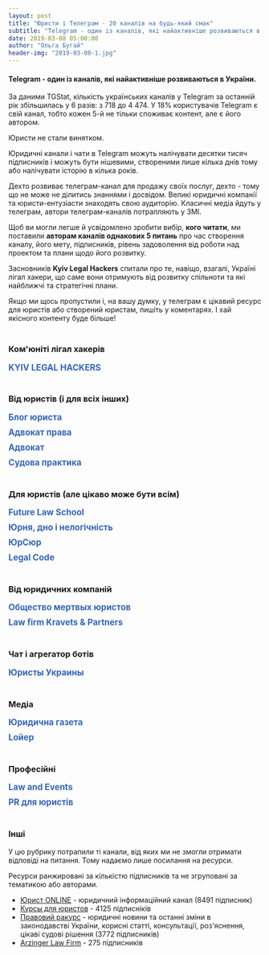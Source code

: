 ```yaml
---
layout: post
title: "Юристи і Телеграм - 20 каналів на будь-який смак"
subtitle: "Telegram - один із каналів, які найактивніше розвиваються в України."
date: 2019-03-08 05:00:00
author: "Ольга Бугай"
header-img: "2019-03-08-1.jpg"
---
```


<h4>Telegram - один із каналів, які найактивніше розвиваються в України.</h4>
<p>За даними TGStat, кількість українських каналів у Telegram за останній рік збільшилась у 6 разів: з 718 до 4 474. У 18% користувачів Telegram є свій канал, тобто кожен 5-й не тільки споживає контент, але є його автором.</p>
<p>Юристи не стали винятком.</p>
<p>Юридичні канали і чати в Telegram можуть налічувати десятки тисяч підписників і можуть бути нішевими, створеними лише кілька днів тому або налічувати історію в кілька років.</p>
<p>Дехто розвиває телеграм-канал для продажу своїх послуг, дехто - тому що не може не ділитись знаннями і досвідом. Великі юридичні компанії та юристи-ентузіасти знаходять свою аудиторію. Класичні медіа йдуть у телеграм, автори телеграм-каналів потрапляють у ЗМІ.</p>
<p>Щоб ви могли легше й усвідомлено зробити вибір, <strong>кого читати</strong>, ми поставили <strong>авторам каналів однакових 5 питань</strong> про час створення каналу, його мету, підписників, рівень задоволення від роботи над проектом та плани щодо його розвитку.</p>
<p>Засновників <strong>Kyiv Legal Hackers</strong> спитали про те, навіщо, взагалі, Україні лігал хакери, що саме вони отримують від розвитку спільноти та які найближчі та стратегічні плани.</p>
<p>Якщо ми щось пропустили і, на вашу думку, у телеграм є цікавий ресурс для юристів або створений юристам, пишіть у коментарях. І хай якісного контенту буде більше!</p>
<h3 style="padding-top:20px">Ком'юніті лігал хакерів</h3>

<div style="margin-bottom: 10px">
<label class="custom-headline" for="c1">KYIV LEGAL HACKERS</label>
<input class="show-check" id="c1" type="checkbox" label="KYIV LEGAL HACKERS"/>
<div class="details" style="margin-bottom: 40px">
<div class="telegram-link">
<div class="telegram-img">
<a target="_blank"  href="https://t.me/kyivlegalhackers">
  <img src="{{ site.baseurl }}/img/posts_img/telegram/KLH.jpg" />
</a>
</div>
<div class="telegram-description">
<h4><a target="_blank" href="https://t.me/kyivlegalhackers">KYIV LEGAL HACKERS</a></h4>
<div class="telegram-link-gray"><a target="_blank" href="https://t.me/kyivlegalhackers">https://t.me/kyivlegalhackers</a></div>
<div class="telegram-subscribers">526 учасників</div>
</div>
</div>

<p>«Kyiv Legal Hackers - це частина міжнародної спільноти Legal Hackers в 130 містах світу. Тут ми обмінюємося досвідом та будуємо інноваційні рішення у сфері права», - так пишуть про себе лігал-хакери.</p>
<p>Нещодавно Kyiv Legal Hackers формалізували своє становище в державі і офіційно стали громадською організацією.</p>
<p>Щоб краще зрозуміти цінності, на які спираються українські лігал хакери, навіщо працюють над розвитком юридичних інновацій і що планують робити в майбутньому, 4 засновникам поставили однакові 3 питання.</p>
<p>Відповідали <strong>Денис Іванов</strong>, <strong>Валентин Півоваров</strong> та <strong>Діма Форемний</strong>.</p>
<p>У кожного, до речі, є свій цікавий досвід у розвитку юридичних інновацій.</p>

<h3 class="text-center"><img src="{{ site.baseurl }}/img/posts_img/telegram/Denis Ivanov.jpg" style="max-width: 180px; border-radius: 50%;" /><div>Денис Іванов</div></h3> 

<p><strong>Навіщо Україні лігал хакери?</strong></p>
<p>Коректніше було б спитати «Навіщо лігал хакерам Україна?» Адже з першого заходу, який відбувся 20 квітня 2017 року в Одесі, за неповних 2 роки, український чаптер став одним із хедлайнерів міжнародного руху. Рахуйте самі:</p>
<ul>
<li>Перший і, поки що єдиний, європейський саміт із учасниками з понад 10 країн світу було організовано та проведено саме в Україні.</li>
<li>Перший у Східній Європі Лігал Тек Хакатон було проведено саме в Україні. Українські амбасадори надихнули та допомогли відкрити і відновити чаптери спільноти у Білорусі, Молдові, Росії, Казахстані, і (найсвіжіша новина), у найінформатизованішій країні Європи, батькивщині «стартап-єдинорогів» - в Естоніі. І це тільки на початок 2019 року. </li>
<li>Саме українських лігал хакерів запрошують для проведення спільних «Демо днів» до Польщі, Іспанії, Киргизстану та Ізраїлю.</li>
<li>Навіть на відстані десятків тисяч кілометрів українські амбасадори консультують та допомагають з проведенням локальних та міжнародних івентів в країнах Азії.</li> 
</ul>
<p>Особисто моя думка, що в України є все для того, щоб бути центром юридичних інновацій. Це звучить дещо абсурдно, враховуючи сучасні проблеми в судовій системі, правоохоронній діяльності та секторах державного і місцевого самоврядування. Але саме знаходження поза зоною комфорту продукує появу проривних ідей та виникнення прошарку талановитих дисрапторів.</p>
<p><strong>Що саме ти отримуєш від розвитку ком'юніті?</strong></p>
<p>Я - архітектор ком’юніті. А що отримує архітектор? Він створює та залишає по собі надбання, яке слугує людству і є основою для подальшого розвитку. У випадку з Лігал Хакерз цим надбанням є екосистема, яка максимально прискорює зріст кожного її суб'єкта - від ідеї до працюючого лігал тек сервісу. І побудувати таку систему із замкненим циклом, твердою основою, міцним партнерством, максимальними міжнародними можливостями і потужною підтримкою з боку національної спільноти та міжнародних колег - це і є першою сходинкою для якісного прориву.</p>
<p><strong>Який бажаний найкращий довгостроковий стратегічний результат і результат, який бажаний протягом цього року?</strong></p>
<p>Минулі півтора роки ми присвятили тому, щоб сформувати ком'юніті та голосно заявити про нього, залучити найкращих та найталановитіших представників сучасної української інноваційної юриспруденції. І нам це вдалось настільки, що третій рік поспіль українці - серед лідерів світових юридичних конкурсів та змагань. А на цьогорічному «Innovation Justice Forum» в Peace Palace в Гаазі кількість представників України перевищила 15 осіб (учасники, спікери, ментори, організатори, команди, партнери, глядачі). Ще три роки тому там було не більше 2 людей від країни. Починаючи з січня 2019 року наша метрика - не кількість учасників, а якість іх знань, досвідченості, їх продуктів та сервісів. Друге завдання на цей рік - це максимальна колаборація з іншими чаптерами. Не раз на рік у межах одноденного саміту. А систематичні івенти, спільні проекти, інтернаціональні команди. Для того, щоб проникнення та обмін досвідом і знаннями був максимально глобалізованим. Ми почали це робити з грудня 2018 року, коли вперше в історії провели одночасно в 4 країнах світу Хакатон з доступу до правосуддя. Більше 60+ команд одночасно створювали сервіси для того, щоб полегшити звичайним людям можливості отримання правової допомоги та захисту своїх прав. Саме в напрямку збільшення охоплення в практичних проектах та заходах я вбачаю наступні успіхи спільноти. Адже на теперішній час - це 10 000+ найіноваційніших юристів у майже 130 країнах світу. Такий потужний юридичний ресурс не може простоювати без користі для людства. Це було б злочином.</p>

<h3 class="text-center"><img src="{{ site.baseurl }}/img/posts_img/telegram/Valentyn Pivovarov.jpg" style="max-width: 180px; border-radius: 50%;" /><div>Валентин Півоваров</div></h3> 

<p><strong>Навіщо Україні лігал хакери?</strong></p>
<p>Україна є країною з великим потенціалом в IT-індустрії, з дуже розумними і талановитими людьми. У нас багато добрих юристів і непогана теоретична юридична освіта. Разом з тим, у нас багато проблем із правосуддям, із доступом до правосуддя. Багато людей не можуть дозволити собі юридичні послуги, а добрі юридичні послугу коштують дуже дорого. </p>
<p>Україна - частина світу, і Kyiv Legal Hackers потрібні, щоб представляти Україну на міжнародній арені в сфері юридичних інновацій. </p>
<p>По-друге, спільнота - це доступ до міжнародного ком'юніті, до спілкування з однодумцями.</p>
<p>По-третє, розширення власного світогляду. Ти розумієш, що є частиною чогось більшого і можеш мислити не лише в рамках своєї країни. </p>
<p>По-четверте, розвиток і позиціонування України як успішної країни. Україна може бути центром розвитку юридичних інновацій, як мінімум, у Європі. Про нас уже говорять багато де і, в цілому, рівняються на Україну. </p>
<p>Думаю, цей маховик буде тільки розкручуватись. По-п'яте, створення проектів і популяризація надання юридичних послуг онлайн та альтернативного шляху розвитку юридичної професії.</p>
<p><strong>Що саме ти отримуєш від розвитку ком'юніті?</strong></p>
<p>Я особисто отримую надзвичайне натхнення, коли бачу, що в учасників починає щось виходити. Плюс нові знайомства, безумовно. Коли я почав займатись цим ще 4 роки тому, не було нічого. Зараз це виросло в цілий рух в Україні. Взагалі, це мене драйвить. Мова не про якісь конкретні вигоди, які є на поверхні. Усе глибше: коли однодумці створюють проекти... коли в учасників хакатонів горять очі, коли вони їдуть в Гаагу, коли у них змінюється світогляд. Я розумію, що це найкраща винагорода для мене, як для співорганізатора KLH.</p>
<p><strong>Який бажаний найкращий довгостроковий стратегічний результат і результат, який бажаний протягом цього року?</strong></p>
<p>Особисто я хотів би якісно відновитись після моєї участі в проекті PatentBot, тому що це було дуже важко для мене. І почати щось нове. Що саме це буде, поки не можу сказати. Але точно проект буде не для впровадження в Україні або Європі. Або це буде для ринку США, або для ринку Asia-Pacific Region (Гонконг, Сінгапур тощо). У довгостроковій перспективі я би хотів, щоб мій новий проект використовувався багатьма людьми і був ще більшого розмаху, ніж PatentBot, або інші проекти, які я створював до сьогодні. </p>
<p>Щодо KLH, то у нас на цей рік великі плани. Ми хочемо врости вдвічі, а і то і втричі у кількості учасників. Запустити студентські організації KLH на юридичних факультетах вищих навчальних закладів в різних містах. План по івентах розписаний на цілий рік, будемо їх додатково анонсувати. У планах на довгострокову перспективу - зробити Україну центром юридичних інновацій. Незалежно від того, де українці впроваджують свої проекти - в Європі, Америці чи Гонконзі - усі ми підтримуємо один одного і допомагаємо один одному. Можливо, KLH зможе стати акселератором, який допомагатиме зростати legal tech проектам, інвестуватиме у них. Думаю, у 10-річній перспективі це більш, ніж реально.</p>

<h3 class="text-center"><img src="{{ site.baseurl }}/img/posts_img/telegram/Dima Foremny.jpg" style="max-width: 180px; border-radius: 50%;" /><div>Діма Форемний</div></h3>

<p><strong>Навіщо Україні лігал хакери?</strong></p>
<p>Kyiv Legal Hackers (KLH) важливі для України тому, що разом українські лігал хакери - це сила, про яку вже знають, без перебільшення, у десятках країн світу. Про нас знають, нами цікавляться, на нас у багатьох випадках рівняються. Крім того, кожен із спільноти KLH може поїхати в 150 міст світу, де вже є відділення Legal Hackers, і там кожного радо приймуть. Це прекрасний шлях для виходу на інші ринки. А поодинці ми просто юристи-диваки, одиночки.</p>
<p><strong>Що саме ти отримуєш від розвитку ком'юніті?</strong></p>
<p>Від розвитку спільноти я отримую відчуття самореалізації, можливість креативити, придумувати та експериментувати із різними проектами. Також я розвиваю свої знання та мережу знайомств. Якоюсь мірою я реалізую свій підприємницький хист. Усе це роблю разом із командою друзів. Як-то кажуть відпочинок - це зміна діяльності. У моєму випадку це ще і допомагає мені в основній роботі в бізнес акселераторі від HiiL. Проект неприбутковий, ми навіть нещодавно відкрили неприбуткову громадську організацію. Це значить, що ми сфокусовані на позитивному впливі на суспільство і на членів спільноти. Думаю, саме це робить KLH популярним. Ми робимо все від душі, згідно із своїми моральними принципами, надихаючись найкращими міжнародними прикладами.</p>
<p><strong>Який бажаний найкращий довгостроковий стратегічний результат і результат, який бажаний протягом цього року?</strong></p>
<p>Довгостроковий результат від діяльності KLH, на мою думку, це - позиціонування України як країни-лідера в юридичних інноваціях. Ці інновації мають допомагати людям, компаніям та державі. Мають створювати додану вартість в Україні і за її межами. Також ми розвиваємо KLH як об’єднуючу платформу, think tank для обміну думками щодо юридичних інновацій серед різних гравців юридичного ринку, державного сектору та всіх інших секторів і професій, і є містком в міжнародний «human cloud» у цій сфері.</p>
<p>До кінця року стратегічний результат, якого ми прагнемо досягти, сформування пулу надійних партнерів серед з юридичного та ІТ ринку України, які допоможуть нам розвивати спільноту та реалізовувати нові проекти. Також KLH має амбіцію бути фронтменами у великій міжнародній ініціативі, яка відбудеться в декількох містах України в кінці року. Підготовка йде вже повним ходом.</p>
</div>
</div>
<h3 style="padding-top:20px">Від юристів (і для всіх інших)</h3>

<div style="margin-bottom: 10px">
<label class="custom-headline" for="c2">Блог юриста</label>
<input class="show-check" id="c2" type="checkbox" label="Блог юриста"/>
<div class="details" style="margin-bottom: 40px">
<div class="telegram-link">
<div class="telegram-img">
<a target="_blank"  href="https://t.me/jur_blog">
  <img src="{{ site.baseurl }}/img/posts_img/telegram/Блог юриста_лого.jpg" />
</a>
</div>
<div class="telegram-description">
<h4><a target="_blank" href="https://t.me/jur_blog">Блог юриста</a></h4>
<div class="telegram-link-gray"><a target="_blank" href="https://t.me/jur_blog">https://t.me/jur_blog</a></div>
<div class="telegram-subscribers">40436 підписників</div>
</div>
</div>

<h3 class="text-center"><img src="{{ site.baseurl }}/img/posts_img/telegram/Volodymyr Golub.jpg" style="max-width: 180px; border-radius: 50%;" /><div>Володимир Голуб</div></h3> 

<p>Блог юриста створений 14 жовтня 2017 року.</p>
<p><strong>Навіщо потрібен Блог юриста?</strong></p>
<p>Розглядаю канал винятково як хобі. Крім каналу, є ще боти https://t.me/jur_blog/1321</p>
<p><strong>Для кого «Блог юриста»?</strong></p>
<p>Для всіх, кому цікаво знати про свої права і стежити за змінами в законодавстві.</p>
<p><strong>Ви задоволені розвитком каналу? Які критерії його успішності ви використовуєте, крім кількості підписників?</strong></p>
<p>Цілком задоволений. Я не витрачаю особисті кошти на рекламу каналу - він рекламується за рахунок продажу реклами на ньому. Кількість передплатників не головне - радує залученість аудиторії і коли ЗМІ посилаються на тебе як на перевірене джерело інформації.</p>
<p><strong>Як ви плануєте розвивати канал?</strong></p>
<p>Поки що мене влаштовує темп розвитку каналу, більший упор робимо на ботів.</p>
</div>
</div>

<div style="margin-bottom: 10px">
<label class="custom-headline" for="c3">Адвокат права</label>
<input class="show-check" id="c3" type="checkbox" label="Адвокат права"/>
<div class="details" style="margin-bottom: 40px">
<div class="telegram-link">
<div class="telegram-img">
<a target="_blank"  href="https://t.me/advocatprava">
  <img src="{{ site.baseurl }}/img/posts_img/telegram/Блог юриста_лого.jpg" />
</a>
</div>
<div class="telegram-description">
<h4><a target="_blank" href="https://t.me/advocatprava">Адвокат права</a></h4>
<div class="telegram-link-gray"><a target="_blank" href="https://t.me/advocatprava">https://t.me/advocatprava</a></div>
<div class="telegram-subscribers">18470 підписників</div>
</div>
</div>

<h3 class="text-center"><img src="{{ site.baseurl }}/img/posts_img/telegram/Denys Golovin.jpg" style="max-width: 180px; border-radius: 50%;" /><div>Денис Головін</div></h3> 

<p>«Адвокат права» створений 29 листопада 2018 года.</p>
<p><strong>Навіщо потрібен «Адвокат права»?</strong></p>
<p>Українські телеграм-канали серйозно відстають від російських каналів. І за кількістю підписників, і за кількістю матеріалу. Я побачив, що ця ніша майже порожня.</p>
<p>Навіть зараз є лише 3 телеграм-канали українських юристів, які варті уваги. Один із них - мій. Усі інші, на жаль, беззмістовні.</p>
<p>Я хотів мати канал, щоб донести свою думку, своє ставлення до якихось подій і фактів. Зараз на каналі не всі матеріали авторські. Коли я бачу якусь проблему або читачі звертаються з питаннями, і при цьому сам не можу підготувати матеріал, а колеги вже розібрались і зробили, то я можу його перепостити.</p>
<p>Тому, у принципі, це ще й безоплатна правова допомога.</p>
<p><strong>Для кого «Адвокат права»?</strong></p>
<p>Зараз я переважно готую матеріали із тих питань, які ставлять читачі. Фактично це - юридична консультація. У нас бідна країна, і на якісну юридичну допомогу не у всіх є кошти.</p>
<p>Канал створювався не з метою залучення клієнтів. Платоспроможний клієнт і так має можливість звернутись до юриста за кваліфікованою юридичною допомогою з правовими висновками і отримати повний супровід свого питання.</p>
<p>Навіть якщо через канал до мене звертаються з якимось питанням, я не беру гроші за консультацію. Мої послуги коштують задорого для людей, які шукають безоплатної допомоги в інтернеті.</p>
<p>Я створив канал для підвищення правової свідомості, правової культури та правових знань. У мене, наприклад, є рубрика, «5 хвилин з адвокатом».</p>
<p><strong>Ви задоволені розвитком каналу? Які критерії його успішності ви використовуєте, крім кількості підписників?</strong></p>
<p>Не дуже. Витрачаю багато часу, сил і коштів на канал. Я купував і продовжую купувати багато реклами в інших телеграм-каналах. Юридична тема - дуже специфічна. Якщо порівняти залучення одного читача на канал новин і залучення одного читача на юридичний канал, то співвідношення буде приблизно 6:1.</p>
<p>Якби я розвивав інший проект, для більш широкої аудиторії, то у мене мабуть було би близько 70 тис підписників. Знаю, що у великих українських телеграм-каналів до 60% читачів накручені. У мне немає мети накручувати читачів.</p>
<p>Я орієнтуюсь не тільки на кількість читачів, але й на їх залучення і кількість охоплення одного посту. У телеграм дуже вузькоспеціалізована публіка. Чим вужча тема каналу, тим менша аудиторія. А юриспруденція не проста для розуміння.</p>
<p>Фактично цей канал - моє хобі.</p>
<p>Один із головних критерії - охоплення посту за 3 дні.</p>
<p>Хочу підкреслити, що розвивати юридичний канал - це дорого.</p>
<p><strong>Як ви плануєте розвивати канал?</strong></p>
<p>Там, де можна було рекламувати мій канал, я уже це уже зробив і не по одному разу. Буду думати над онлайн і навіть офлайн просуванням. Раніше офлайн-сервіси і продукти йшли в інтернет. Тепер, можливо, інтернет-ресурсам варто подивитись в бік офлайну.</p>
<p>Покращуватиму і далі контент. Але щоб люди могли оцінити добрий контент чи ні, треба, щоб вони знали про цей канал у принципі. Але якість матеріалів у першу чергу.</p>
<p>Нарощувати рекламний бюджет, напевно, не буду. 1 підписник в юридичному телеграм-каналі коштує в 5-6 разів дорожче, ніж підписник в каналі новин або анекдотів.</p>
<p>Повторюсь, забудьте думати про пошук клієнтів у телеграм. Ви не повернете навіть 10% того, що вклали, не кажучи про ймовірний заробіток.</p>

</div>
</div>


<div style="margin-bottom: 10px">
<label class="custom-headline" for="c4">Адвокат</label>
<input class="show-check" id="c4" type="checkbox" label="Адвокат"/>
<div class="details" style="margin-bottom: 40px">
<div class="telegram-link">
<div class="telegram-img">
<a target="_blank"  href="https://t.me/advocat_ua">
  <img src="{{ site.baseurl }}/img/posts_img/telegram/Адвокат права_лого.jpg" />
</a>
</div>
<div class="telegram-description">
<h4><a target="_blank" href="https://t.me/advocat_ua">Адвокат</a></h4>
<div class="telegram-link-gray"><a target="_blank" href="https://t.me/advocat_ua">https://t.me/advocat_ua</a></div>
<div class="telegram-subscribers">9105 підписників</div>
</div>
</div>

<h3 class="text-center"><img src="{{ site.baseurl }}/img/posts_img/telegram/Olexandr Garbar.jpg" style="max-width: 180px; border-radius: 50%;" /><div>Олександр Гарбар</div></h3> 

<p>«Адвокат» був створений у жовтні 2017 року.</p>
<p><strong>Навіщо потрібен «Адвокат»?</strong></p>
<p>Канал для мене чисто, як хобі. Люблю робити щось корисне, тому намагаюсь давати контент, за допомогою якого мої читачі будуть більш юридично обізнаними і, як наслідок, їх права не будуть порушуватись, а у кризових ситуаціях читачі знайдуть рішення проблеми. Власне, в цьому і полягає мета мого каналу.</p>
<p><strong>Для кого «Адвокат»?</strong></p>
<p>Канал абсолютно для кожного, хто цікавиться своїми правами. Читачами є в основному представники бізнесу, але також серед читачів є юристи, держслужбовці і навіть певна частина студентів.</p>
<p><strong>Ви задоволені розвитком проекту? Які критерії його успішності ви використовуєте, крім кількості підписників?</strong></p>
<p>Цілком. Відверто кажучи, у мене єдиний критерій успішності - кількість переглядів окремої публікації.</p>
<p><strong>Як ви плануєте розвивати «Адвокат»?</strong></p>
<p>Поки що думаю над стратегією, розумію, що потрібно і можна розвивати цю тему, але через велику завантаженість у зв'язку з юридичною практикою часу на канал небагато, а іноді просто хочеться знайти годин 3 на відпочинок)</p>

</div>
</div>

<div style="margin-bottom: 10px">
<label class="custom-headline" for="c5">Судова практика</label>
<input class="show-check" id="c5" type="checkbox" label="Судова практика"/>
<div class="details" style="margin-bottom: 40px">
<div class="telegram-link">
<div class="telegram-img">
<a target="_blank"  href="https://t.me/judicial_practice">
  <img src="{{ site.baseurl }}/img/posts_img/telegram/Судова практика.jpg" />
</a>
</div>
<div class="telegram-description">
<h4><a target="_blank" href="https://t.me/judicial_practice">Судова практика</a></h4>
<div class="telegram-link-gray"><a target="_blank" href="https://t.me/judicial_practice">https://t.me/judicial_practice</a></div>
<div class="telegram-subscribers">1608 підписників</div>
</div>
</div>

<h3 class="text-center"><img src="{{ site.baseurl }}/img/posts_img/telegram/Андрій_Судова практика.jpg" style="max-width: 180px; border-radius: 50%;" /><div>Андрій Матвійчук</div></h3> 

<p>Канал був створений на початку 2018 року</p>
<p><strong>Навіщо потрібна «Судова практика»?</strong></p>
<p>Канал  є першим етапом створення великої освітньої платформи, яка буде включати інтернет-сайт, сторінку в мережі фейсбук і безпосередньо сам телеграм-канал. Платформа буде спрямована, у першу чергу, на освіту студентів юридичних факультетів вузів, молодих спеціалістів, а також тих юристів, які прагнуть завжди підвищувати свій професійний рівень.</p>
<p><strong>Для кого «Судова практика»?</strong></p>
<p>Цей канал для адвокатів, суддів, нотаріусів, прокурорів, помічників суддів, юрисконсультів, студентів юридичних факультетів, а також для людей, які не працюють юристами, однак цікавляться судовою практикою.</p>
<p><strong>Ви задоволені розвитком проекту? Які критерії його успішності ви використовуєте, крім кількості підписників?</strong></p>
<p>Розвитком каналу загалом задоволений, оскільки близько половини його підписників прийшли органічно, тобто не з реклами, а з рекомендацій друзів чи колег.</p>
<p><strong>Як ви плануєте розвивати «Судову практику»?</strong></p>
<p>Розвивати канал планую подальшою публікацією на ньому цікавої та актуальної інформації для своєї аудиторії. Також буду його рекламувати, оскільки зацікавлений в тому, щоб якомога більше людей дізнались, що отримувати інформацію про судову практику можливо просто на свій смартфон.</p>

</div>
</div>

<h3 style="padding-top:20px">Для юристів (але цікаво може бути всім)</h3>


<div style="margin-bottom: 10px">
<label class="custom-headline" for="c6">Future Law School</label>
<input class="show-check" id="c6" type="checkbox" label="Future Law School"/>
<div class="details" style="margin-bottom: 40px">
<div class="telegram-link">
<div class="telegram-img">
<a target="_blank"  href="https://t.me/FutureLawSchool">
  <img src="{{ site.baseurl }}/img/posts_img/telegram/Future Law School.jpg" />
</a>
</div>
<div class="telegram-description">
<h4><a target="_blank" href="https://t.me/FutureLawSchool">Future Law School</a></h4>
<div class="telegram-link-gray"><a target="_blank" href="https://t.me/FutureLawSchool">https://t.me/FutureLawSchool</a></div>
<div class="telegram-subscribers">1338 підписників</div>
</div>
</div>

<h3 class="text-center"><img src="{{ site.baseurl }}/img/posts_img/telegram/Denis Ivanov.jpg" style="max-width: 180px; border-radius: 50%;" /><div>Денис Іванов</div></h3> 

<p>Future Law School створений 29 серпня 2018 року.</p>
<p><strong>Навіщо потрібен Future Law School?</strong></p>
<p>Сьогодні юридичні школи всього світу потребують лідерів, у яких є чітке уявлення про майбутнє юридичної професії і про те, як підготувати нинішніх студентів до цього майбутнього.</p>
<p>Зараз клієнти юридичних компаній очікують від юристів глибокого розуміння їх бізнесу і специфіки їх діяльності, скорочення часу на бізнес-процеси і прискорення комунікації, нестандартності мислення і використання технологій.</p>
<p>Крім отримання конвеєрних юридичних послуг, посилилися вимоги до цінностей компанії і технологій юридичного обслуговування.</p>
<p>Формується нове розуміння того, як надавати юридичні послуги. І це зовсім інший набір навичок, ніж ще два-три роки тому.</p>
<p>Ще за пару років відмінності будуть настільки істотні, що тим, хто відстає, доведеться оновлювати команду цілими відділами, щоб продовжувати конкурувати.</p>
<p>Разом зі зміною підходів до правосуддя і юридичного обслуговування еволюціонує і система юридичної освіти.</p>
<p>Щоб відповідати запитам, юридичні школи повинні навчати першокурсників, готуючи їх сьогодні до викликів і можливостей 2023 року.</p>
<p>Мало бути хранителем знань - треба бути візіонером, вміти чути, аналізувати й експериментувати разом зі своїми слухачами.</p>
<p>Мало бути просто порогом входу студента до юриспруденції, треба бути трампліном, з яким було б цікаво співпрацювати будь-якій юридичній школі, юридичної компанії, юридичній спільноті.</p>
<p>Немає часу чекати, поки лідери почнуть проростати з наступного покоління.</p>
<p>Лідерів необхідно зацікавлювати і прокачувати вже сьогодні.</p>
<p>Для цього запущений канал @FutureLawSchool</p>
<p><strong>Для кого Future Law School?</strong></p>
<ul>
<li>Школярам / Абітурієнтам - для професійної орієнтації в сучасних напрямках юриспруденції і можливості перевірки на відповідність цих напрямків навчальних програм юридичних факультетів, шкіл і ВНЗ, до яких вони збираються вступати.</li>
<li>Слухачам / Студентам - для актуалізації поточної програми навчання існуючим трендам і запитам ринку.</li>
<li>Викладачам / Професорам - для підтримки рівня професійної кваліфікації та впровадження нових методик, знань і досвіду в навчальний процес.</li>
<li>Деканам - для своєчасного включення нових напрямків й актуальних курсів до навчальної програми факультету.</li>
<li>Ректорату - для коригування стратегії розвитку навчального закладу з урахуванням ключових трендів і тенденцій.</li>
<li>Експертам профільних органів й організацій - для включення до програми реформ актуальних запитів юридичного та освітнього ринку.</li>
<li>Чинним юристам - для орієнтування в навичках нового покоління юристів.</li>
</ul>
<p><strong>Ви задоволені розвитком проекту? Які критерії його успішності ви використовуєте, крім кількості підписників?</strong></p>
<p>Успішність каналу вимірюється корисністю інформації та змінами у мисленні спільноти, на яку ця інформація розрахована. Кількість підписників/відписників або переглядів, чи відсоток ERR - це, скоріше, маркетингові метрики. Головне, щоб після ознайомлення з черговою новиною читач починав думати, діяти, змінювати своє професійне життя та генерувати нові ідеї, створювати юридичні проекти, сервіси чи продукти для звичайних громадян або для юридичного ринку.</p>
<p>Отримання фідбеку через чат каналу та в директ допомагає орієнтуватись у вподобаннях підписників. Перші результати вже є - вдалося зрушити з місця «зацементовані» підходи та методологоії в юридичних вишах деяких країн, які потроху починають рухатись в напрямку сучасних досягнень та технологій в юриспруденції. Ще далеко до впровадження повноцінних курсів або освітніх програм з legal tech чи юридичних інновацій, але поодинокі панельні дискусії, студентські круглі столи, конференції, які виникають саме завдяки ініціативам читачів каналу - є лакмусовим папірцем того, що я рухаю канал у правильному напрямку.</p>
<p><strong>Як ви плануєте розвивати Future Law School?</strong></p>
<p>Розвиток каналу залежатиме від розвитку індустрії в цілому. Адже канал є відображенням сучасної дійсності, яка відбувається по всьому світу. Він не є площадкою для фантастичних пророцтв або фантазій візіонерів. Хоча для людей, які живуть і працюють у своєму обмеженому професійному світі, на перший погляд іноді так здається, коли вони тільки починають читати канал)) Але за 2-3 тижні вони акліматизуються, стають активними адептами каналу і навіть починають постачати інформацію чи новини, про які я ще не писав).</p>
</div>
</div>


<div style="margin-bottom: 10px">
<label class="custom-headline" for="c8">Юрня, дно і нелогічність</label>
<input class="show-check" id="c8" type="checkbox" label="Юрня, дно і нелогічність"/>
<div class="details" style="margin-bottom: 40px">
<div class="telegram-link">
<div class="telegram-img">
<a target="_blank"  href="https://t.me/Jurnia">
  <img src="{{ site.baseurl }}/img/posts_img/telegram/Юрня, дно і нелогічність.jpg" />
</a>
</div>
<div class="telegram-description">
<h4><a target="_blank" href="https://t.me/Jurnia">Юрня, дно і нелогічність</a></h4>
<div class="telegram-link-gray"><a target="_blank" href="https://t.me/Jurnia">https://t.me/Jurnia</a></div>
<div class="telegram-subscribers">1213 підписників</div>
</div>
</div>

<h3 class="text-center"><img src="{{ site.baseurl }}/img/posts_img/telegram/Nikita Pidgayny.jpg" style="max-width: 180px; border-radius: 50%;" /><div>Микита Підгайний</div></h3> 

<p>Перший пост у каналі «Юрня, дно і нелогічність» вийшов 14 грудня 2018 року.</p>
<p><strong>Навіщо потрібна «Юрня, дно і нелогічність»?</strong></p>
<p>Юристи дуже часто роблять чи вимагають нікому непотрібні юридичні дії, документи чи пункти в договорах. Це виглядає як шаманство. Тому ми створили канал, у якому розповідаємо про юрню і обґрунтовуємо її непотрібність. Ми вирімо, що якщо юристи будуть робити менше юрні, то у нас нарешті буде час нормально поспати.</p>
<p><strong>Для кого «Юрня, дно і нелогічність»?</strong></p>
<p>Більшість читачів – це юристи. Але я зустрічаю і підприємців і бухгалтерів (що мене дуже тішить).</p>
<p><strong>Ви задоволені розвитком проекту? Які критерії його успішності ви використовуєте, крім кількості підписників?</strong></p>
<p>Так, задоволений. Я вимірюю динаміку підписок/відписок та кількість переглядів. Іноді, коли ми даємо посилання на сторонні статті, я вимірюю кількість переходів.</p>
<p><strong>Як ви плануєте розвивати «Юрня, дно і нелогічність»?</strong></p>
<p>Канал – це тільки спосіб доставки контенту. Найближчим часом у його роботі нічого не зміниться. Але на доповнення до каналу, ми працюємо над базою знань, де будемо збирати усі матеріали. Вона буде безкоштовною і дослідження можна буде легко відправити своєму контрагенту.</p>
</div>
</div>

<div style="margin-bottom: 10px">
<label class="custom-headline" for="c7">ЮрСюр</label>
<input class="show-check" id="c7" type="checkbox" label="ЮрСюр"/>
<div class="details" style="margin-bottom: 40px">
<div class="telegram-link">
<div class="telegram-img">
<a target="_blank"  href="https://t.me/lawnonsense">
  <img src="{{ site.baseurl }}/img/posts_img/telegram/ЮрСюр.jpg" />
</a>
</div>
<div class="telegram-description">
<h4><a target="_blank" href="https://t.me/lawnonsense">ЮрСюр</a></h4>
<div class="telegram-link-gray"><a target="_blank" href="https://t.me/lawnonsense">https://t.me/Jurnia</a></div>
<div class="telegram-subscribers">420 підписників</div>
</div>
</div>

<h3 class="text-center"><img src="{{ site.baseurl }}/img/posts_img/telegram/Stanislav Kuniansky.jpg" style="max-width: 180px; border-radius: 50%;" /><div>Станіслав Кунянський</div></h3> 

<p>Перший пост у «ЮрСюр» був написаний у жовтні 2018 року.</p>
<p><strong>Навіщо потрібен «ЮрСюр»?</strong></p>
<p>Канал - мій спосіб щось змінити у професії: розпалювати ненависть та ворожнечу до канцеляриту, совковості в юридичних документах, а також до нечесного методу читання правових норм.</p>
<p><strong>Для кого «ЮрСюр»?</strong></p>
<p>Перш за все, для мене. Так я заспокоюю своє сумління, адже знаннями потрібно ділитися, а не ставитися до них, як до особистого скарбу. Читачі — люди, небайдужі до права.</p>
<p><strong>Ви задоволені розвитком проекту? Які критерії його успішності ви використовуєте, крім кількості підписників?</strong></p>
<p>Задоволений. У Telegram, як на мене, немає інших об’єктивних критеріїв успішності, окрім кількості підписників.</p>
<p><strong>Як ви плануєте розвивати «ЮрСюр»?</strong></p>
<p>Планую продовжувати писати те, про що більше ніхто не пише. Без, прости боже, оригінального контенту, ніякого розвитку не буде.</p>
</div>
</div>


<div style="margin-bottom: 10px">
<label class="custom-headline" for="c9">Legal Code</label>
<input class="show-check" id="c9" type="checkbox" label="Legal Code"/>
<div class="details" style="margin-bottom: 40px">
<div class="telegram-link">
<div class="telegram-img">
<a target="_blank"  href="https://t.me/legalcode">
  <img src="{{ site.baseurl }}/img/posts_img/telegram/Legal Code_logo.jpg" />
</a>
</div>
<div class="telegram-description">
<h4><a target="_blank" href="https://t.me/legalcode">Legal Code</a></h4>
<div class="telegram-link-gray"><a target="_blank" href="https://t.me/legalcode">https://t.me/Jurnia</a></div>
<div class="telegram-subscribers">420 підписників</div>
</div>
</div>

<h3 class="text-center"><img src="{{ site.baseurl }}/img/posts_img/telegram/Andriy Kostenko.jpg" style="max-width: 180px; border-radius: 50%;" /><div>Андрій Костенко</div></h3> 

<p>Legal Code створений 1 березня 2019 року.</p>
<p><strong>Навіщо потрібен Legal Code?</strong></p>
<p>Зближення права та кібернетики буде все більше вимагати від юристів розуміння алгоритмів, особливостей роботи комп'ютерної техніки та програм. А вміння програмувати ставатиме конкурентною перевагою. Тому Legal Code має допомогти тим юристам, які вже всерйоз замислюються над навчанням програмуванню, а також тим, хто розвиває технологічні продукти опосередковано. Тут буде м'ясо. Я не буду розповідати про те, що ми вже в 21-му столітті і світ змінюється. Будуть конкретні історії, зрозумілі приклади, логіка і трошки математики. Може, інколи будуть трохи спонтанні думки. Але обіцяю, що все буде заряджене живою практикою, а не запиленим вишукуванням.</p>
<p><strong>Для кого Legal Code?</strong></p>
<p>Давно хотів зібрати своєрідне ком'юніті юристів-програмістів, а також тих юристів (і студентів), які планують чи мріють програмувати. Можливо, навіть не обов'язково юристів, але обов'язково тих, хто любить/хоче створювати технологічні продукти своїми руками, а не чужими.</p>
<p><strong>Ви задоволені розвитком проекту? Які критерії його успішності ви використовуєте, крім кількості підписників?</strong></p>
<p>Так, цілком, запуск відбувся краще, ніж я очікував. Важливі критерії для мене – виникнення дискусії навколо тематики каналу та зворотній зв'язок (наприклад, кількість надісланих питань, які варто охопити). Це в мене перший досвід, спеціально цьому не навчався, інших критеріїв поки не бачу. Я радий тому, що між ідеєю зробити такий канал і його запуском минуло лише три дні.</p>
<p><strong>Як ви плануєте розвивати Legal Code?</strong></p>
<p>Планую зробити кілька рубрик за тематикою каналу і чергувати їх, відслідковуючи вподобання читачів. У якийсь момент треба буде запустити чат за тематикою каналу. Можливо, створюватиму якісь довідкові матеріали і ділитимусь ними. Також було б непогано знайти і заохотити до створення контенту людей з досвідом програмування.</p>
</div>
</div>

<h3 style="padding-top:20px">Від юридичних компаній</h3>


<div style="margin-bottom: 10px">
<label class="custom-headline" for="c10">Общество мертвых юристов</label>
<input class="show-check" id="c10" type="checkbox" label="Общество мертвых юристов"/>
<div class="details" style="margin-bottom: 40px">
<div class="telegram-link">
<div class="telegram-img">
<a target="_blank"  href="https://t.me/AxonPartners">
  <img src="{{ site.baseurl }}/img/posts_img/telegram/Общество мертвых юристов.jpg" />
</a>
</div>
<div class="telegram-description">
<h4><a target="_blank" href="https://t.me/AxonPartners">Общество мертвых юристов </a></h4>
<div class="telegram-link-gray"><a target="_blank" href="https://t.me/AxonPartners">https://t.me/AxonPartners</a></div>
<div class="telegram-subscribers">2087 підписників</div>
</div>
</div>

<h3 class="text-center"><img src="{{ site.baseurl }}/img/posts_img/telegram/Dima Gadomsky.jpg" style="max-width: 180px; border-radius: 50%;" /><div>Діма Гадомський</div></h3> 

<p>«Общество мертвых юристов» було створено у 2017 році. Точно вже не згадаю, коли. Це не було видатною подією.</p>
<p><strong>Навіщо потрібно «Общество мертвых юристов»?</strong></p>
<p>Ну, по-перше, нам є що сказати. По друге всі аксонівські партнери підписані на багато ТГ каналів. Ми пересилаємо одне одному постіки Заліни Маршенкулової (обережно, там радикальний фемінізм) чи Олександри Мельникової (про англійське право, але дуже смішно). Хотілося вписатися в цей двіж зі своїм тоненьким голоском. Мета - ділитися з іншими тим, що ми читаємо і думаємо про юридичний ринок.</p>
<p><strong>Для кого «Общество мертвых юристов»?</strong></p>
<p>Канал для партнерів юрфірм і юристів, які думають про юриспруденцію як про бізнес. Хто його читає я достеменно не знаю. Думаю, відсотків 50% - українські юристи. Інші 50% ділять між собою білоруські, російські юристи. Також нас читають юристи з Казахстану і Молдови. Можливо ще хтось, я хз. Ми не проводили опитувань (хоча варто).</p>
<p><strong>Ви задоволені розвитком проекту? Які критерії його успішності ви використовуєте, крім кількості підписників?</strong></p>
<p>Я особисто дуже задоволений тим, що він є, бо туди можна написати текст. Є таке відчуття, коли в голові народилась думка і навіть вже у формі тексту. А діти його нікуди, бо для ФБ він занадто скучний, а для Медіуму занадто короткий і не структурований. Тримати його в собі складно, а тут хоба, і є ТГ канал.</p>
<p>Основний показник для Аксону і для всіх наших проектів соцмережах - конверсія («Спілка мертвих юристів» - це проект Аксонів (юридична компанія Axon Partners), який ми дуже мріємо перетворити на колективний проект). У Telegram, взагалі, дуже висока конверсія. У нас вона була під 90%, але після того, як ми стрімко (реально стрімко, просто вжух) набрали +1к підписників, конверсія трохи впала.</p>
<p><strong>Як ви плануєте розвивати «Общество мертвых юристов»?</strong></p>
<p>Ніяких особливих планів. Хіба що тепер у канал пишуть тексти кілька людей, а не один я. Є контент-план, ідеї про кооперацію з іншими каналами і навіть кілька геніальних текстів.</p>
</div>
</div>


<div style="margin-bottom: 10px">
<label class="custom-headline" for="c11">Law firm Kravets & Partners</label>
<input class="show-check" id="c11" type="checkbox" label="Law firm Kravets & Partners"/>
<div class="details" style="margin-bottom: 40px">
<div class="telegram-link">
<div class="telegram-img">
<a target="_blank"  href="https://t.me/knpartners">
  <img src="{{ site.baseurl }}/img/posts_img/telegram/Law firm Kravets & Partners.jpg" />
</a>
</div>
<div class="telegram-description">
<h4><a target="_blank" href="https://t.me/knpartners">Law firm Kravets & Partners</a></h4>
<div class="telegram-link-gray"><a target="_blank" href="https://t.me/knpartners">https://t.me/knpartners</a></div>
<div class="telegram-subscribers">1318 підписників</div>
</div>
</div>

<h3 class="text-center"><img src="{{ site.baseurl }}/img/posts_img/telegram/Ростислав Кравець.jpg" style="max-width: 180px; border-radius: 50%;" /><div>Ростислав Кравець</div></h3> 

<p>Канал Law firm Kravets & Partners був створений в березні 2017 року.</p>
<p><strong>Навіщо потрібен Law firm Kravets & Partners?</strong></p>
<p>Як зазначено в самому описі каналу, він створений з метою обміну практичним досвідом, судовою практикою, корисною інформацією та новинами юридичного суспільства України.</p>
<p><strong>Для кого Law firm Kravets & Partners?</strong></p>
<p>Канал орієнтований на практикуючих юристів та осіб, які цікавляться розвитком права в Україні. Як продемонструвала практика, обмін досвідом та судовою практикою йде досить активно й підписникам це подобається. На каналі практично відсутня реклама і пропозиції юрпослуг, що його робить майданчиком якраз для спілкування.</p>
<p><strong>Ви задоволені розвитком проекту? Які критерії його успішності ви використовуєте, крім кількості підписників?</strong></p>
<p>Я особисто задоволен розвитком каналу. Це ще один шлях для комунікацій з колегами та клієнтами, розвитку та самовдосконалення. Найголовніший критерій, на мій погляд, це постійне спілкування.</p>
<p><strong>Як ви плануєте розвивати Law firm Kravets & Partners?</strong></p>
<p>На мій погляд розвиток, це - розміщення нової судової практики та постійний обмін досвідом на теми, що цікавлять підписників.</p>
</div>
</div>

<h3 style="padding-top:20px">Чат і агрегатор ботів</h3>

<div style="margin-bottom: 10px">
<label class="custom-headline" for="c12">Юристы Украины</label>
<input class="show-check" id="c12" type="checkbox" label="Юристы Украины"/>
<div class="details" style="margin-bottom: 40px">
<div class="telegram-link">
<div class="telegram-img">
<a target="_blank"  href="https://t.me/Ukrainian_lawyers">
  <img src="{{ site.baseurl }}/img/posts_img/telegram/Юристы Украины_лого.jpg" />
</a>
</div>
<div class="telegram-description">
<h4><a target="_blank" href="https://t.me/Ukrainian_lawyers">Юристы Украины</a></h4>
<div class="telegram-link-gray"><a target="_blank" href="https://t.me/Ukrainian_lawyers">https://t.me/Ukrainian_lawyers</a></div>
<div class="telegram-subscribers">10369 учасників чату</div>
</div>
</div>

<h3 class="text-center"><img src="{{ site.baseurl }}/img/posts_img/telegram/Olexandr Leventov.jpg" style="max-width: 180px; border-radius: 50%;" /><div>Олександр Лєвєвнтов</div></h3> 

<p>«Юристы Украины» створені близько року тому.</p>
<p><strong>Навіщо потрібні «Юристы Украины»?</strong></p>
<p>«Юристы Украины» - канал, у якому агрегуються різні юридичні чати і запити клієнтів.</p>
<p>Це почалось через те, що наша компанія Legal Protection мала внутрішній попит. Наприклад, звертались клієнти з іншого міста або потребували допомоги з тієї практики, яка для нас не основна. Раніше мені треба було шукати партнерів. Зараз за рахунок чата це зробити набагато простіше. Чат допомагає юристам зекономити час на пошук підрядника.</p>
<p>Коли ми тільки впровадили бота, юристів у чаті було ще не багато. Тоді працівники Legal Protection самі надавали консультації й, у тому числі, могли брати звідти платні замовлення.</p>
<p>Зараз бот бере клієнтське замовлення і відправляє його в чат. Далі кожен юрист може обрати для себе питання. Клієнту прийде повідомлення, що певний юрист готовий проконсультувати. Потім клієнт і юрист самі домовляються, це буде платна чи безкоштовна консультація.</p>
<p>Чат працює також на імідж компанії. Коли до нас приходять нові працівники, і ми розповідаємо про нашу розробку, вони часто бувають вражені.</p>
<p><strong>Для кого «Юристы Украины»?</strong></p>
<p>Для юристів, яким потрібні клієнти, і для людей, яким потрібна консультація юристів.</p>
<p>Спочатку у компанії Legal Protection був чат у viber. Після того, як ми досягли максимальної кількості учасників (більше 250), почали шукати альтернативні варіанти. Так створили чат для юристів у Telegram.</p>
<p>Поступово в чат почали додаватись клієнти і просити допомоги. Це було неефективно, бо перетворювалось на масову консультацію, і людина не отримувала ніякої користі.</p>
<p>Тоді ми вирішили закрити доступ для клієнтів у чат і зробити можливість звертатись до юриста через бота. Фактично бот бере запит клієнта і передає його в інший, спеціалізований чат.</p>
<p>Юристи були згруповані по профільних чатах: кримінальне право, сімейне тощо - клієнт може обрати ту категорію, якій відповідає його запиту.</p>
<p>Зараз це некомерційний проект. Але у майбутньому він може бути монетизований.</p>
<p><strong>Ви задоволені розвитком проекту? Які критерії його успішності ви використовуєте, крім кількості підписників?</strong></p>
<p>Не задоволений. Програмісти, які розробляли цей проект, просто зникли з усім кодом. Цей негативний досвід сильно загальмував розвиток. А новим програмістам важко працювати зі старим кодом.</p>
<p>Критерій успішності - монетизація. Планували заробляти на рекламі тих послуг і товарів, чия цільова аудиторія юристи. По-друге, ми думали зробити біржу документів, щоб юрист міг вивантажити свій шаблон документу і виставити за нього ціну. Головна модель і та, яку ми збираємось зараз спробувати, розвиток платного чату, коли юристи платять за участь у ньому. Це чат з продажу компаній.</p>
<p><strong>Як ви плануєте розвивати «Юристы Украины»?</strong></p>
<p>У проект уже було вкладено багато часу та грошей, і поки що він збитковий. Якщо юристи будуть готові платити за закритий комерційний чат, то ми будемо розвиватись у цьому напрямку. Якщо ні, то проект продовжить існувати в теперішньому вигляді.</p>
<p>У мене є інші проекти в Telegram, які не пов'язані з юриспруденцією, і вони заробляють. У мене склалась така думка, що створювати продукти для юристів - не надто вдячна робота. Цей ринок дуже важко сприймає нові підходи. З будь-якою іншою аудиторії набагато легше працювати.</p>
<p>Коли запускали проект, планувати брати участь у конкурсах і залучати інвестиції. Якби у мене не виникли труднощі з програмістами, можливо, так і було би.</p>
</div>
</div>

<h3 style="padding-top:20px">Медіа</h3>

<div style="margin-bottom: 10px">
<label class="custom-headline" for="c13">Юридична газета</label>
<input class="show-check" id="c13" type="checkbox" label="Юридична газета"/>
<div class="details" style="margin-bottom: 40px">
<div class="telegram-link">
<div class="telegram-img">
<a target="_blank"  href="https://t.me/yur_gazeta">
  <img src="{{ site.baseurl }}/img/posts_img/telegram/Юридична газета.jpg" />
</a>
</div>
<div class="telegram-description">
<h4><a target="_blank" href="https://t.me/knpartners">Юридична газета</a></h4>
<div class="telegram-link-gray"><a target="_blank" href="https://t.me/yur_gazeta">https://t.me/yur_gazeta</a></div>
<div class="telegram-subscribers">3621 підписник</div>
</div>
</div>

<h3 class="text-center"><img src="{{ site.baseurl }}/img/posts_img/telegram/Олена Осмоловська.jpg" style="max-width: 180px; border-radius: 50%;" /><div>Олена Осмоловська</div></h3> 

<p>Канал «Юридична газета» створений рік тому.</p>
<p><strong>Навіщо потрібен канал «Юридична газета»?</strong></p>
<p>Зручність та популярність месенджерів серед читачів. Ми пішли за своїм читачем. Використовуємо телеграм-канал для кращої комунікації зі своїми читачами. Можна також використовувати як інструмент для ведення та просування бізнесу, для онлайн маркетингу. Цукерберг постійно змінює алгоритми для паблік сторінок та обмежує аудиторію. Тому охоплення аудиторії в соцмережах зменшується. Телеграм, натомість, дає 100% охоплення та контакт зі своєю цільовою аудиторією.</p>
<p><strong>Для кого канал «Юридична газета»?</strong></p>
<p>В основному, це молодь. Віком від 18 до 37. Міленіали та покоління z.</p>
<p><strong>Ви задоволені розвитком проекту? Які критерії його успішності ви використовуєте, крім кількості підписників?</strong></p>
<p>Для нас головне - лояльність читача, задоволення читача. І обізнаність про бренд.</p>
</div>
</div>


<div style="margin-bottom: 10px">
<label class="custom-headline" for="c14">Lойер</label>
<input class="show-check" id="c14" type="checkbox" label="Lойер"/>
<div class="details" style="margin-bottom: 40px">
<div class="telegram-link">
<div class="telegram-img">
<a target="_blank"  href="https://t.me/loyer_ua">
  <img src="{{ site.baseurl }}/img/posts_img/telegram/Lойер.jpg" />
</a>
</div>
<div class="telegram-description">
<h4><a target="_blank" href="https://t.me/loyer_ua">Lойер</a></h4>
<div class="telegram-link-gray"><a target="_blank" href="https://t.me/loyer_ua">https://t.me/loyer_ua</a></div>
<div class="telegram-subscribers">3621 підписник</div>
</div>
</div>

<h3 class="text-center"><img src="{{ site.baseurl }}/img/posts_img/telegram/Яна Собко.jpg" style="max-width: 180px; border-radius: 50%;" /><div>Яна Собко</div></h3> 

<p>Канал Lойер був створений в кінці серпня 2017 року (якщо бути точними — 29.08). На той час в Україні просування новин через телеграм-канали лише зароджувалось. Для нас це був цікавий експеримент.</p>
<p><strong>Навіщо потрібен Lойер?</strong></p>
<p>Насправді, канал для нас важливий. Це цілий окремий світ, який потребує особливого підходу. Із самого початку ми розуміли, що подача контенту в ньому має відрізнятися від інших наших ресурсів. Однак нам довелося пройти непростий шлях пошуку, перш ніж ми знайшли свій підхід до аудиторії в каналі. Що головне — у нас велика взаємодія з читачем. Власне це і є нашою метою — відчувати, розуміти і взаємодіяти з аудиторією.</p>
<p><strong>Для кого канал Lойер?</strong></p>
<p>Канал для юристів і тих, хто цікавиться правом. Ми час від часу проводимо опитування, і з відгуків зрозуміло, що більшість людей юристи. Однак, ми не консервативні в цьому. Постійно знаходимось в пошуку нових форм взаємодії із фоловерами, намагаємось бути цікавими для всіх.</p>
<p><strong>Ви задоволені розвитком проекту? Які критерії його успішності ви використовуєте, крім кількості підписників?</strong></p>
<p>Загалом задоволені. Звісно, хочеться його ще більше розвинути, популяризувати, та ми впевнені - все ще попереду. Критерієм успішності для нас є показник відгуків читачів на наші опитування, або ж реакція людей на той чи інший контент. Також досить важливим показником є повідомлення людей, які пишуть, що читають наш канал. Крім того, іноді на пошту приходять листи з пропозиціями висвітлити ту чи іншу тему, яка, на думку читачів, була б цікавою.</p>
<p><strong>Як ви плануєте розвивати Lойер?</strong></p>
<p>Питання не з простих. Розвивати канал нелегко, адже телеграм-аудиторія — специфічна. Сьогодні вони до тебе приходять, а завтра легко можуть відписатися. Тому завдання №1 — підтримувати кількісний показник читачів, давати регулярно цікавий контент, взаємодіяти з ними. Другим важливим критерієм розвитку каналу є його популяризація. Звісно, ми час від часу робимо внутрішню рекламу каналу, до прикладу, на нашій сторінці Фейсбук. Та як показує практика - це абсолютно різні аудиторії. Тому наступним нашим кроком буде пошук телеграм-каналів з якими можна зробити колаборацію. Ну і третє, що важливо — потрібно постійно тримати руку на пульсі останніх тенденцій і давати читачеві те, що він потребує саме сьогодні.</p>
</div>
</div>

<h3 style="padding-top:20px">Професійні</h3>

<div style="margin-bottom: 10px">
<label class="custom-headline" for="c15">Law and Events</label>
<input class="show-check" id="c15" type="checkbox" label="Law and Events"/>
<div class="details" style="margin-bottom: 40px">
<div class="telegram-link">
<div class="telegram-img">
<a target="_blank"  href="https://t.me/lawandevents">
  <img src="{{ site.baseurl }}/img/posts_img/telegram/Law and Events.jpg" />
</a>
</div>
<div class="telegram-description">
<h4><a target="_blank" href="https://t.me/lawandevents">Law and Events</a></h4>
<div class="telegram-link-gray"><a target="_blank" href="https://t.me/lawandevents">https://t.me/loyer_ua</a></div>
<div class="telegram-subscribers">1051 підписник</div>
</div>
</div>

<h3 class="text-center"><img src="{{ site.baseurl }}/img/posts_img/telegram/Anna Bilotil.jpg" style="max-width: 180px; border-radius: 50%;" /><div>Ганна Білотіл</div></h3> 

<p>Канал був створений 24.02.2018 г. на Global Legal Hackathon – Ukraine.</p>
<p><strong>Навіщо вам канал у Telegram? Яка його мета?</strong></p>
<p>Law & Events – це світ юридичних івентів. Ми вважаємо, що він повинен бути доступним для кожного незалежно, чи це буде месенджер, чи веб-ресурс. А тому Telegram - один з ідеальних каналів реалізації ідеї Law & Events. У нашому каналі розміщуємо афішу не лише із суто юридичних івентів, але і з суміжних тематик. Ділимось корисною інформацією про розвиток власного бренду, даємо поради щодо нетворкінгу.</p>
<p><strong>Для кого цей канал? Хто його читачі?</strong></p>
<p>Це юристи, які прагнуть розвиватись, збагачувати свої знання, розширювати коло контактів та бути в курсі тенденцій у сфері права. Коло наших підписників досить широке – від студентів до партнерів юрфірм та діячів правничої науки.</p>
<p><strong>Ви задоволені розвитком каналу? Які критерії його успішності ви використовуєте, крім кількості підписників?</strong></p>
<p>Ми захоплені нашою ідеєю та радіємо кожному етапу розвитку проекту. Для нас важливо, аби проект був корисним для наших підписників. А тому завжди слідкуємо за кількістю переглядів постів, реакціями на опитування.</p>
<p><strong>Як ви плануєте розвивати канал?</strong></p>
<p>Нам приємно бачити, що юристів цікавить світ юридичних івентів. Law & Events намагається зробити його зрозумілим та цікавим. А тому, окрім самих івентів, ми вже розміщуємо інформацію про розвиток власного бренду та поради щодо нетворкінгу. У подальшому плануємо змінити формат на розміщення інформації у добірках за темами, місцями проведення, аудиторіями. Також будемо додавати актуальні статті, legaltech-новини, огляди івентів.</p>
</div>
</div>


<div style="margin-bottom: 10px">
<label class="custom-headline" for="c16">PR для юристів</label>
<input class="show-check" id="c16" type="checkbox" label="PR для юристів"/>
<div class="details" style="margin-bottom: 40px">
<div class="telegram-link">
<div class="telegram-img">
<a target="_blank"  href="https://t.me/PRforLawyers">
  <img src="{{ site.baseurl }}/img/posts_img/telegram/PR для юристів.jpg" />
</a>
</div>
<div class="telegram-description">
<h4><a target="_blank" href="https://t.me/lawandevents">PR для юристів</a></h4>
<div class="telegram-link-gray"><a target="_blank" href="https://t.me/PRforLawyers">https://t.me/PRforLawyers</a></div>
<div class="telegram-subscribers">204 підписники</div>
</div>
</div>

<h3 class="text-center"><img src="{{ site.baseurl }}/img/posts_img/telegram/Віка Папарига.jpg" style="max-width: 180px; border-radius: 50%;" /><div>Віка Папарига</div></h3> 

<p>Канал «PR для юристів» створила рівно місяць назад, 4 лютого.</p>
<p><strong>Навіщо потрібен «PR для юристів»?</strong></p>
<ul>
<li>Це канал-оберіг від поганого тону в комунікаціях.</li>
<li>Розповідаю про гігієнічні правила в комунікаціях.</li>
<li>Ділюся простими, але потрібними інструментами в публічній роботі.</li>
<li>Показуватиму піарне дно, вчинене через незнання, хочеться вірити.</li>
<li>Буде спеціальна рубрика питання-відповіді як на міні-консультаціях.</li>
</ul>
<p>Моя місія — заразити любов’ю до піару якомога більше юристів та підсадити їх на голку задоволення від результатів публічності :) Тоді вони працюватимуть над своїм професійним розвитком постійно і системно, оскільки популярність вже зобов’язує бути кращим.</p>
<p><strong>Для кого «PR для юристів»?</strong></p>
<p>Юристи та адвокати, які хочуть:</p>
<ul>
<li>бути не тільки професіоналами своєї справи, але й свідомо та вміло комунікувати про свої можливості, успіхи та досягнення.</li>
<li>бути брендом та мати своїх прихильних клієнтів, однодумців та партнерів.</li>
<li>тямити як формується репутація та що на неї впливає.</li>
<li>будувати довірливі відносини зі ЗМІ та іншими цільовими аудиторіями.</li>
</ul>
<p>А також новачки у піарі, щоб краще розуміти як працювати з юристами і що від них очікувати.</p>
<p><strong>Ви задоволені розвитком каналу? Які критерії його успішності ви використовуєте, крім кількості підписників?</strong></p>
<p>Я тестую гіпотези про контент, формати та дні. У мене 200 підписників. Закидую матеріал 1-2 рази на тиждень. Тому для мене зараз критерії не в кількості, а в якості. Важливий зворотній зв’язок, що людей тОркає мій матеріал. Вони впізнають себе чи колег. На кшталт «оце так контент, наскільки ж він реалістичний», «із задоволенням читаю канал, якраз остання тема — в тему)», «як знайомо», «нарешті цей список створений».</p>
<p><strong>Як ви плануєте розвивати «PR для юристів»?</strong></p>
<p>Поки я розказала про свій канал тільки своїм друзям у фб, а також Lойер анонсував новину. Просування каналу — вкрай важливо. Довго на власному ентузіазмі не протягнеш і люди охоче приєднуються до живого каналу, де вирують коментарі та реакції. Крім чек-лістів, антипорад та інструментів, що роблю зараз, планую робити короткі подкасти з потужними експертами. Вже є бачення та домовленості, розбирати помилки юристів та забезпечувати лайфхаками для їхнього буденного професійного життя. Плюс заохочую, щоб люди самі мені писали про свої ситуації. Наприклад, вже журналісти надсилають, які в них антикейси складаються по комунікації з юристами чи піарниками юридичних компаній.</p>
</div>
</div>

<h3 style="padding-top:20px">Інші</h3>

<p>У цю рубрику потрапили ті канали, від яких ми не змогли отримати відповіді на питання. Тому надаємо лише посилання на ресурси.</p>
<p>Ресурси ранжировані за кількістю підписників та не згруповані за тематикою або авторами.</p>

<ul>
<li><a href="https://t.me/jur_online" target="_blank">Юрист ONLINE</a> - юридичний інформаційний канал (8491 підписник)</li>
<li><a href="https://t.me/bca_education" target="_blank">Курсы для юристов</a> - 4125 підписніків</li>
<li><a href="https://t.me/lex_info" target="_blank">Правовий ракурс</a> - юридичні новини та останні зміни в законодавстві України, корисні статті, консультації, роз'яснення, цікаві судові рішення (3772 підписників)</li>
<li><a href="https://t.me/arzingerlawfirm" target="_blank">Arzinger Law Firm</a> - 275 підписників</li>
</ul>


<style>
.details {
  display: none;
}

.show-check {
  display: none;
}

.show-check:checked + .details {
  display: block !important;
}

label {
  cursor: pointer;
}

.custom-headline {
  font-size: 1.2em;
  font-weight: bold;
  color: #3366BB;
}

.telegram-link {
  display: flex;
  width: 99%;
  flex-direction: row;
  border: 1px solid #CCC;
  margin: 20px 0px;
  max-width: 99%;
}

.telegram-img {
  flex-grow: 1;
  max-width: 140px;
  padding:10px;
}

.telegram-img img {
  width: 100%;
}

.telegram-description {
  padding-left: 20px;
  flex-basis: auto;
  flex-grow: 1;
}

.telegram-description:hover {
  background: #EEE;
}

.telegram-link h4 {
  font-size: 1.5em;
  margin-block-end: 5px;
}

.telegram-link h4 a {
  text-decoration: none;
}

.telegram-link-gray a {
  color: #666;
  text-decoration: none;
}

.telegram-subscribers {
  font-size: 1.2em;
  margin-top:20px;
  border-left: solid 10px #CCC;
  padding-left: 10px;
}

.text-center {
  text-align: center;
}

.hide, .show {
  text-decoration: none;
}
</style>